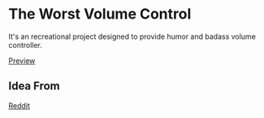 # The Worst Volume Control

It's an recreational project designed to provide humor and badass volume controller.

[Preview](https://lisianthus-a.github.io/the-worst-volumn-control/)

## Idea From
[Reddit](https://www.reddit.com/r/ProgrammerHumor/search/?q=volume)
